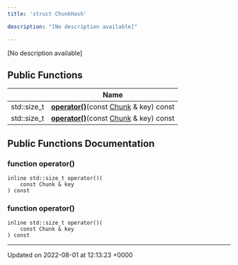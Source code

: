 ```yaml
---
title: 'struct ChunkHash'

description: "[No description available]"

---
```









[No description available]

## Public Functions

|                | Name           |
| -------------- | -------------- |
| std::size_t | **[operator()](/documentation/code/classes/structchunkhash/#function-operator())**(const [Chunk](/documentation/code/classes/structchunk/) & key) const |
| std::size_t | **[operator()](/documentation/code/classes/structchunkhash/#function-operator())**(const [Chunk](/documentation/code/classes/structchunk/) & key) const |

## Public Functions Documentation

### function operator()

```
inline std::size_t operator()(
    const Chunk & key
) const
```


### function operator()

```
inline std::size_t operator()(
    const Chunk & key
) const
```


-------------------------------

Updated on 2022-08-01 at 12:13:23 +0000